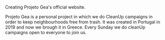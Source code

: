 Creating Projeto Gea's official website.

Projeto Gea is a personal project in which we do CleanUp campaigns in order to keep neighbourhoods free from trash. It was created in Portugal in 2019 and now we brough it in Greece. Every Sunday we do cleanUp campaigns open to everyone to join us. 
